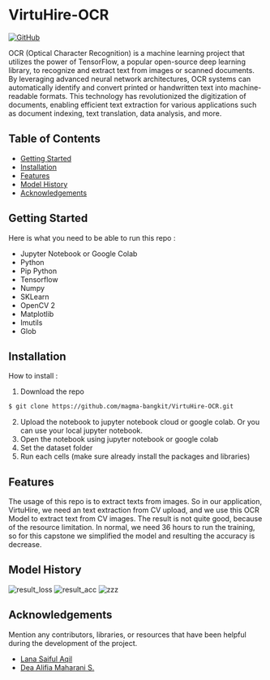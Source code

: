# VirtuHire-OCR

[![GitHub](https://img.shields.io/badge/GitHub-View_on_GitHub-lightgrey.svg)](https://github.com/magma-bangkit/VirtuHire-OCR)

OCR (Optical Character Recognition) is a machine learning project that utilizes the power of TensorFlow, a popular open-source deep learning library, to recognize and extract text from images or scanned documents. By leveraging advanced neural network architectures, OCR systems can automatically identify and convert printed or handwritten text into machine-readable formats. This technology has revolutionized the digitization of documents, enabling efficient text extraction for various applications such as document indexing, text translation, data analysis, and more.

## Table of Contents

- [Getting Started](#getting-started)
- [Installation](#installation)
- [Features](#features)
- [Model History](#model-history)
- [Acknowledgements](#acknowledgements)

## Getting Started
Here is what you need to be able to run this repo :

- Jupyter Notebook or Google Colab
- Python
- Pip Python
- Tensorflow
- Numpy
- SKLearn
- OpenCV 2
- Matplotlib
- Imutils
- Glob

## Installation

How to install : 
1. Download the repo
```bash
$ git clone https://github.com/magma-bangkit/VirtuHire-OCR.git
```
2. Upload the notebook to jupyter notebook cloud or google colab. Or you can use your local jupyter notebook.
3. Open the notebook using jupyter notebook or google colab
4. Set the dataset folder
5. Run each cells (make sure already install the packages and libraries)

## Features
The usage of this repo is to extract texts from images. So in our application, VirtuHire, we need an text extraction from CV upload, and we use this OCR Model to extract text from CV images.
The result is not quite good, because of the resource limitation. In normal, we need 36 hours to run the training, so for this capstone we simplified the model and resulting the accuracy is decrease.

## Model History
![result_loss](https://github.com/magma-bangkit/VirtuHire-OCR/assets/70988407/2d2bc1e7-5e0c-4dd1-a155-281193242fca)
![result_acc](https://github.com/magma-bangkit/VirtuHire-OCR/assets/70988407/ddf89468-a52a-4a7f-ae30-f9f78a760978)
![zzz](https://github.com/magma-bangkit/VirtuHire-OCR/assets/70988407/400a732c-1088-4c7b-904b-b645fcb76b8d)


## Acknowledgements

Mention any contributors, libraries, or resources that have been helpful during the development of the project.

- [Lana Saiful Aqil](https://github.com/lazaaq)
- [Dea Alifia Maharani S.](https://github.com/deaalifiams)
